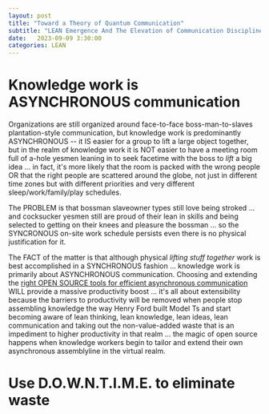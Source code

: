 ```yaml
---
layout: post
title: "Toward a Theory of Quantum Communication"
subtitle: "LEAN Emergence And The Elevation of Communication Discipline"
date:   2023-09-09 3:30:00
categories: LEAN
---
```



# Knowledge work is ASYNCHRONOUS communication

Organizations are still organized around face-to-face boss-man-to-slaves plantation-style communication, but knowledge work is predominantly ASYNCHRONOUS -- it IS easier for a group to lift a large object together, but in the realm of knowledge work it is NOT easier to have a meeting room full of a-hole yesmen leaning in to seek facetime with the boss to *lift* a big idea ... in fact, it's more likely that the room is packed with the wrong people OR that the right people are scattered around the globe, not just in different time zones but with different priorities and very different sleep/work/family/play schedules.

The PROBLEM is that bossman slaveowner types still love being stroked ... and cocksucker yesmen still are proud of their lean in skills and being selected to getting on their knees and pleasure the bossman ... so the SYNCRONOUS on-site work schedule persists even there is no physical justification for it.

The FACT of the matter is that although physical *lifting stuff together* work is best accomplished in a SYNCHRONOUS fashion ... knowledge work is primarily about ASYNCHRONOUS communication. Choosing and extending the [right OPEN SOURCE tools for efficient asynchronous communication](https://zulip.com/why-zulip/) WILL provide a massive productivity boost ... it's all about extensibility because the barriers to productivity will be removed when people stop assembling knowledge the way Henry Ford built Model Ts and start becoming aware of lean thinking, lean knowledge, lean ideas, lean communication and taking out the non-value-added waste that is an impediment to higher productivity in that realm ... the magic of open source happens when knowledge workers begin to tailor and extend their own asynchronous assemblyline in the virtual realm.

# Use D.O.W.N.T.I.M.E. to eliminate waste
